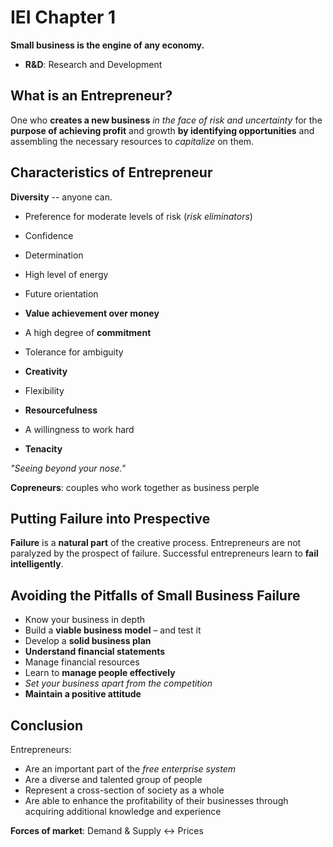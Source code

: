 # IEI Chapter 1

**Small business is the engine of any economy.**

- **R&D**: Research and Development

## What is an Entrepreneur?

One who **creates a new business** _in the face of risk and uncertainty_ for the **purpose of achieving profit** and growth **by identifying opportunities** and assembling the necessary resources to _capitalize_ on them.

## Characteristics of Entrepreneur

**Diversity** -- anyone can.

- Preference for moderate levels of risk (_risk eliminators_)
- Confidence
- Determination
- High level of energy
- Future orientation
- **Value achievement over money**

- A high degree of **commitment**
- Tolerance for ambiguity
- **Creativity**
- Flexibility
- **Resourcefulness**
- A willingness to work hard
- **Tenacity**

_"Seeing beyond your nose."_

**Copreneurs**:  couples who work together as business perple

## Putting Failure into Prespective

**Failure** is a **natural part** of the creative process. Entrepreneurs are not paralyzed by the prospect of failure. Successful entrepreneurs learn to **fail intelligently**.

## Avoiding the Pitfalls of Small Business Failure

- Know your business in depth
- Build a **viable business model** – and test it
- Develop a **solid business plan**
- **Understand financial statements**
- Manage financial resources
- Learn to **manage people effectively**
- _Set your business apart from the competition_
- **Maintain a positive attitude**

## Conclusion

Entrepreneurs:

- Are an important part of the _free enterprise system_
- Are a diverse and talented group of people
- Represent a cross-section of society as a whole
- Are able to enhance the profitability of their businesses through acquiring additional knowledge and experience

**Forces of market**: Demand & Supply <-> Prices
